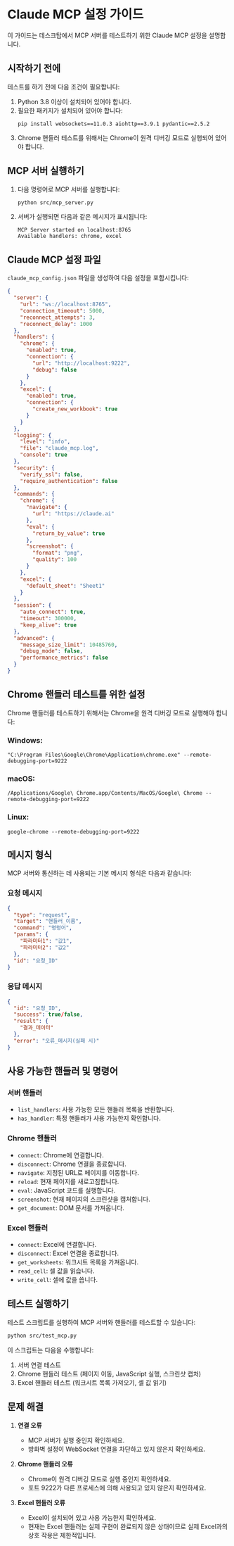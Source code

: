 # Claude MCP 설정 가이드

이 가이드는 데스크탑에서 MCP 서버를 테스트하기 위한 Claude MCP 설정을 설명합니다.

## 시작하기 전에

테스트를 하기 전에 다음 조건이 필요합니다:

1. Python 3.8 이상이 설치되어 있어야 합니다.
2. 필요한 패키지가 설치되어 있어야 합니다:
   ```
   pip install websockets==11.0.3 aiohttp==3.9.1 pydantic==2.5.2
   ```
3. Chrome 핸들러 테스트를 위해서는 Chrome이 원격 디버깅 모드로 실행되어 있어야 합니다.

## MCP 서버 실행하기

1. 다음 명령어로 MCP 서버를 실행합니다:

   ```bash
   python src/mcp_server.py
   ```

2. 서버가 실행되면 다음과 같은 메시지가 표시됩니다:
   ```
   MCP Server started on localhost:8765
   Available handlers: chrome, excel
   ```

## Claude MCP 설정 파일

`claude_mcp_config.json` 파일을 생성하여 다음 설정을 포함시킵니다:

```json
{
  "server": {
    "url": "ws://localhost:8765",
    "connection_timeout": 5000,
    "reconnect_attempts": 3,
    "reconnect_delay": 1000
  },
  "handlers": {
    "chrome": {
      "enabled": true,
      "connection": {
        "url": "http://localhost:9222",
        "debug": false
      }
    },
    "excel": {
      "enabled": true,
      "connection": {
        "create_new_workbook": true
      }
    }
  },
  "logging": {
    "level": "info",
    "file": "claude_mcp.log",
    "console": true
  },
  "security": {
    "verify_ssl": false,
    "require_authentication": false
  },
  "commands": {
    "chrome": {
      "navigate": {
        "url": "https://claude.ai"
      },
      "eval": {
        "return_by_value": true
      },
      "screenshot": {
        "format": "png",
        "quality": 100
      }
    },
    "excel": {
      "default_sheet": "Sheet1"
    }
  },
  "session": {
    "auto_connect": true,
    "timeout": 300000,
    "keep_alive": true
  },
  "advanced": {
    "message_size_limit": 10485760,
    "debug_mode": false,
    "performance_metrics": false
  }
}
```

## Chrome 핸들러 테스트를 위한 설정

Chrome 핸들러를 테스트하기 위해서는 Chrome을 원격 디버깅 모드로 실행해야 합니다:

### Windows:

```
"C:\Program Files\Google\Chrome\Application\chrome.exe" --remote-debugging-port=9222
```

### macOS:

```
/Applications/Google\ Chrome.app/Contents/MacOS/Google\ Chrome --remote-debugging-port=9222
```

### Linux:

```
google-chrome --remote-debugging-port=9222
```

## 메시지 형식

MCP 서버와 통신하는 데 사용되는 기본 메시지 형식은 다음과 같습니다:

### 요청 메시지

```json
{
  "type": "request",
  "target": "핸들러_이름",
  "command": "명령어",
  "params": {
    "파라미터1": "값1",
    "파라미터2": "값2"
  },
  "id": "요청_ID"
}
```

### 응답 메시지

```json
{
  "id": "요청_ID",
  "success": true/false,
  "result": {
    "결과_데이터"
  },
  "error": "오류_메시지(실패 시)"
}
```

## 사용 가능한 핸들러 및 명령어

### 서버 핸들러

- `list_handlers`: 사용 가능한 모든 핸들러 목록을 반환합니다.
- `has_handler`: 특정 핸들러가 사용 가능한지 확인합니다.

### Chrome 핸들러

- `connect`: Chrome에 연결합니다.
- `disconnect`: Chrome 연결을 종료합니다.
- `navigate`: 지정된 URL로 페이지를 이동합니다.
- `reload`: 현재 페이지를 새로고침합니다.
- `eval`: JavaScript 코드를 실행합니다.
- `screenshot`: 현재 페이지의 스크린샷을 캡처합니다.
- `get_document`: DOM 문서를 가져옵니다.

### Excel 핸들러

- `connect`: Excel에 연결합니다.
- `disconnect`: Excel 연결을 종료합니다.
- `get_worksheets`: 워크시트 목록을 가져옵니다.
- `read_cell`: 셀 값을 읽습니다.
- `write_cell`: 셀에 값을 씁니다.

## 테스트 실행하기

테스트 스크립트를 실행하여 MCP 서버와 핸들러를 테스트할 수 있습니다:

```bash
python src/test_mcp.py
```

이 스크립트는 다음을 수행합니다:
1. 서버 연결 테스트
2. Chrome 핸들러 테스트 (페이지 이동, JavaScript 실행, 스크린샷 캡처)
3. Excel 핸들러 테스트 (워크시트 목록 가져오기, 셀 값 읽기)

## 문제 해결

1. **연결 오류**
   - MCP 서버가 실행 중인지 확인하세요.
   - 방화벽 설정이 WebSocket 연결을 차단하고 있지 않은지 확인하세요.

2. **Chrome 핸들러 오류**
   - Chrome이 원격 디버깅 모드로 실행 중인지 확인하세요.
   - 포트 9222가 다른 프로세스에 의해 사용되고 있지 않은지 확인하세요.

3. **Excel 핸들러 오류**
   - Excel이 설치되어 있고 사용 가능한지 확인하세요.
   - 현재는 Excel 핸들러는 실제 구현이 완료되지 않은 상태이므로 실제 Excel과의 상호 작용은 제한적입니다. 